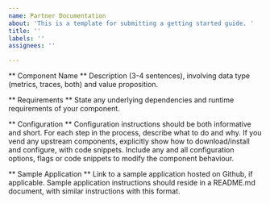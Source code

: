 ```yaml
---
name: Partner Documentation
about: 'This is a template for submitting a getting started guide. '
title: ''
labels: ''
assignees: ''

---
```


** Component Name **
Description (3-4 sentences), involving data type (metrics, traces, both) and value proposition.

** Requirements **
State any underlying dependencies and runtime requirements of your component.

** Configuration **
Configuration instructions should be both informative and short. For each step in the process, describe what to do and why. If you vend any upstream components, explicitly show how to download/install and configure, with code snippets. Include any and all configuration options, flags or code snippets to modify the component behaviour.

** Sample Application **
Link to a sample application hosted on Github, if applicable. Sample application instructions should reside in a README.md document, with similar instructions with this format.

